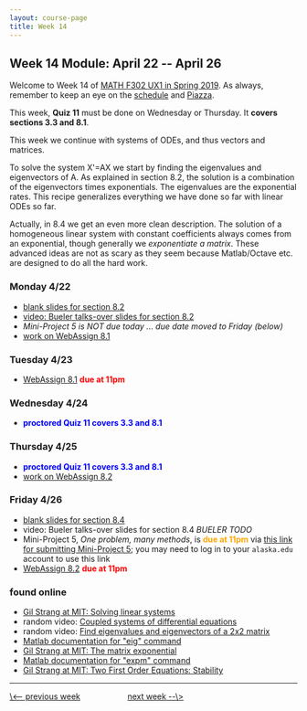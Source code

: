 ```yaml
---
layout: course-page
title: Week 14
---
```


## Week 14 Module: April 22 -- April 26

Welcome to Week 14 of [MATH F302 UX1 in Spring 2019](index.html).  As always, remember to keep an eye on the [schedule](schedule.pdf) and [Piazza](https://piazza.com/uaf/spring2019/math302ux1/home).

This week, **Quiz 11** must be done on Wednesday or Thursday.  It **covers sections 3.3 and 8.1**.

This week we continue with systems of ODEs, and thus vectors and matrices.

To solve the system X'=AX we start by finding the eigenvalues and eigenvectors of A.  As explained in section 8.2, the solution is a combination of the eigenvectors times exponentials.  The eigenvalues are the exponential rates.  This recipe generalizes everything we have done so far with linear ODEs so far.

Actually, in 8.4 we get an even more clean description.  The solution of a homogeneous linear system with constant coefficients always comes from an exponential, though generally we _exponentiate a matrix_.  These advanced ideas are not as scary as they seem because Matlab/Octave etc. are designed to do all the hard work.

### Monday 4/22
* [blank slides for section 8.2](assets/slides/8-2.pdf)
* [video: Bueler talks-over slides for section 8.2](https://expl.ai/JMKDQYK)
* _Mini-Project 5 is NOT due today ... due date moved to Friday (below)_
* [work on WebAssign 8.1](https://www.webassign.net/)

### Tuesday 4/23
* [WebAssign 8.1](https://www.webassign.net/) <span style="color:red">**due at 11pm**</span>

### Wednesday 4/24
* <span style="color:blue">**proctored Quiz 11 covers 3.3 and 8.1**</span>

### Thursday 4/25
* <span style="color:blue">**proctored Quiz 11 covers 3.3 and 8.1**</span>
* [work on WebAssign 8.2](https://www.webassign.net/)

### Friday 4/26
* [blank slides for section 8.4](assets/slides/8-4.pdf)
* video: Bueler talks-over slides for section 8.4 _BUELER TODO_
* Mini-Project 5, _One problem, many methods_, is <span style="color:orange">**due at 11pm**</span> via [this link for submitting Mini-Project 5](https://forms.gle/RJUD9cQyBKt4Uyi27); you may need to log in to your `alaska.edu` account to use this link
* [WebAssign 8.2](https://www.webassign.net/) <span style="color:red">**due at 11pm**</span>

### found online
* [Gil Strang at MIT: Solving linear systems](https://www.mathworks.com/videos/differential-equations-and-linear-algebra-63-solving-linear-systems-117472.html)
* random video: [Coupled systems of differential equations](https://www.youtube.com/watch?v=z3Ag8WF5M_c)
* random video: [Find eigenvalues and eigenvectors of a 2x2 matrix](https://www.youtube.com/watch?v=tXlMbAxbUI4)
* [Matlab documentation for "eig" command](https://www.mathworks.com/help/matlab/ref/eig.html)
* [Gil Strang at MIT: The matrix exponential](https://www.mathworks.com/videos/differential-equations-and-linear-algebra-64-the-matrix-exponential-expat-117473.html)
* [Matlab documentation for "expm" command](https://www.mathworks.com/help/matlab/ref/expm.html)
* [Gil Strang at MIT: Two First Order Equations: Stability](https://www.mathworks.com/videos/differential-equations-and-linear-algebra-32c-two-first-order-equations-stability-117453.html)

<hr>
<a align="left" href="week13">\<-- previous week</a>  &nbsp; &nbsp; &nbsp; &nbsp; &nbsp; &nbsp; &nbsp; &nbsp; &nbsp; &nbsp; <a align="right" href="week15">next week --\></a>

